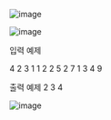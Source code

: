 ![image](https://user-images.githubusercontent.com/74404132/130614069-d7b2eb31-8ad8-4560-9674-083649592ba2.png)

![image](https://user-images.githubusercontent.com/74404132/130614223-a8b06446-ab36-4ec2-95b4-f60eb275c639.png)

입력 예제

4 2 3 
1 1
2 2
5 2
7 1
3 
4
9


출력 예제
2
3
4

![image](https://user-images.githubusercontent.com/74404132/130958892-3823718f-c123-4349-8434-1c02caf15dc7.png)